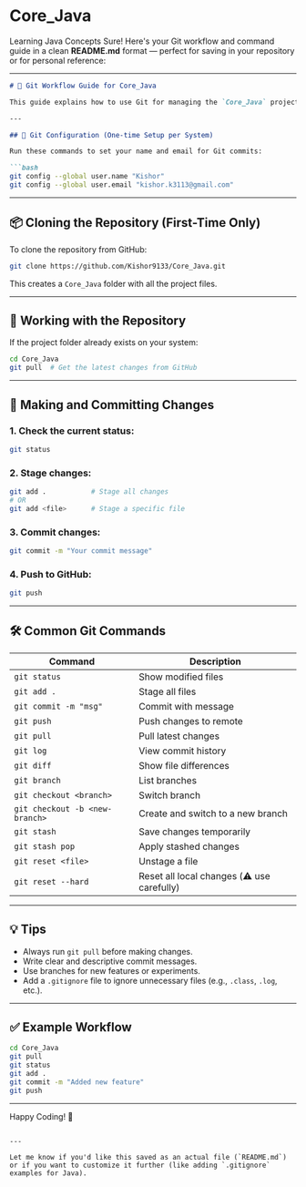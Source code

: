 # Core_Java
Learning Java Concepts
Sure! Here's your Git workflow and command guide in a clean **README.md** format — perfect for saving in your repository or for personal reference:

---

```markdown
# 🚀 Git Workflow Guide for Core_Java

This guide explains how to use Git for managing the `Core_Java` project, especially useful when working on multiple systems.

---

## 🔧 Git Configuration (One-time Setup per System)

Run these commands to set your name and email for Git commits:

```bash
git config --global user.name "Kishor"
git config --global user.email "kishor.k3113@gmail.com"
```

---

## 📦 Cloning the Repository (First-Time Only)

To clone the repository from GitHub:

```bash
git clone https://github.com/Kishor9133/Core_Java.git
```

This creates a `Core_Java` folder with all the project files.

---

## 🔁 Working with the Repository

If the project folder already exists on your system:

```bash
cd Core_Java
git pull  # Get the latest changes from GitHub
```

---

## 💼 Making and Committing Changes

### 1. Check the current status:
```bash
git status
```

### 2. Stage changes:
```bash
git add .           # Stage all changes
# OR
git add <file>      # Stage a specific file
```

### 3. Commit changes:
```bash
git commit -m "Your commit message"
```

### 4. Push to GitHub:
```bash
git push
```

---

## 🛠️ Common Git Commands

| Command                           | Description |
|----------------------------------|-------------|
| `git status`                     | Show modified files |
| `git add .`                      | Stage all files |
| `git commit -m "msg"`            | Commit with message |
| `git push`                       | Push changes to remote |
| `git pull`                       | Pull latest changes |
| `git log`                        | View commit history |
| `git diff`                       | Show file differences |
| `git branch`                     | List branches |
| `git checkout <branch>`         | Switch branch |
| `git checkout -b <new-branch>`  | Create and switch to a new branch |
| `git stash`                      | Save changes temporarily |
| `git stash pop`                  | Apply stashed changes |
| `git reset <file>`              | Unstage a file |
| `git reset --hard`              | Reset all local changes (⚠️ use carefully) |

---

## 💡 Tips

- Always run `git pull` before making changes.
- Write clear and descriptive commit messages.
- Use branches for new features or experiments.
- Add a `.gitignore` file to ignore unnecessary files (e.g., `.class`, `.log`, etc.).

---

## ✅ Example Workflow

```bash
cd Core_Java
git pull
git status
git add .
git commit -m "Added new feature"
git push
```

---

Happy Coding! 🚀
```

---

Let me know if you'd like this saved as an actual file (`README.md`) or if you want to customize it further (like adding `.gitignore` examples for Java).